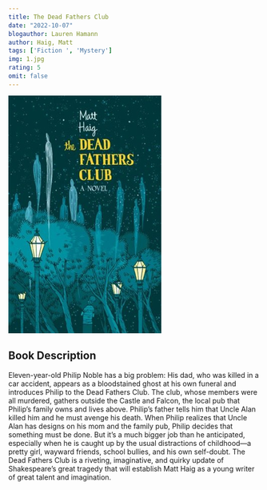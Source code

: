 ```yaml
---
title: The Dead Fathers Club
date: "2022-10-07"
blogauthor: Lauren Hamann
author: Haig, Matt
tags: ['Fiction ', 'Mystery']
img: 1.jpg
rating: 5
omit: false
---
```


![Book Cover](1.jpg)


## Book Description 

Eleven-year-old Philip Noble has a big problem: His dad, who was killed in a car accident, appears as a bloodstained ghost at his own funeral and introduces Philip to the Dead Fathers Club. The club, whose members were all murdered, gathers outside the Castle and Falcon, the local pub that Philip’s family owns and lives above. Philip’s father tells him that Uncle Alan killed him and he must avenge his death. When Philip realizes that Uncle Alan has designs on his mom and the family pub, Philip decides that something must be done. But it’s a much bigger job than he anticipated, especially when he is caught up by the usual distractions of childhood—a pretty girl, wayward friends, school bullies, and his own self-doubt. The Dead Fathers Club is a riveting, imaginative, and quirky update of Shakespeare’s great tragedy that will establish Matt Haig as a young writer of great talent and imagination.